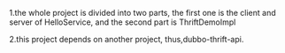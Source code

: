 1.the whole project is divided into two parts, the first one is the client and server of HelloService, and the second part is ThriftDemoImpl

2.this project depends on another project, thus,dubbo-thrift-api.